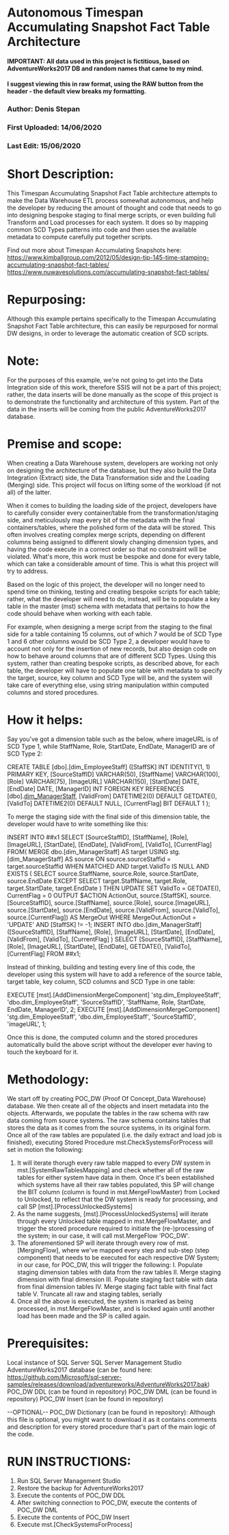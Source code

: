 # Autonomous Timespan Accumulating Snapshot Fact Table Architecture

#### IMPORTANT: All data used in this project is fictitious, based on AdventureWorks2017 DB and random names that came to my mind.
#### I suggest viewing this in raw format, using the RAW button from the header - the default view breaks my formatting.


### Author: Denis Stepan
### First Uploaded: 14/06/2020
### Last Edit: 15/06/2020


# Short Description:
This Timespan Accumulating Snapshot Fact Table architecture attempts to make the Data Warehouse ETL process somewhat autonomous, and help the developer by reducing the amount of thought and code that needs to go into designing bespoke staging to final merge scripts, or even building full Transform and Load processes for each system.
It does so by mapping common SCD Types patterns into code and then uses the available metadata to compute carefully put together scripts.

Find out more about Timespan Accumulating Snapshots here:
https://www.kimballgroup.com/2012/05/design-tip-145-time-stamping-accumulating-snapshot-fact-tables/
https://www.nuwavesolutions.com/accumulating-snapshot-fact-tables/

# Repurposing:
Although this example pertains specifically to the Timespan Accumulating Snapshot Fact Table architecture, this can easily be repurposed for normal DW designs, in order to leverage the automatic creation of SCD scripts.

# Note:
For the purposes of this example, we're not going to get into the Data Integration side of this work, therefore SSIS will not be a part of this project; rather, the data inserts will be done manually as the scope of this project is to demonstrate the functionality and architecture of this system.
Part of the data in the inserts will be coming from the public AdventureWorks2017 database.

# Premise and scope:
  When creating a Data Warehouse system, developers are working not only on designing the architecture of the database, but they also build the Data Integration (Extract) side, the Data Transformation side and the Loading (Merging) side. This project will focus on lifting some of the workload (if not all) of the latter.
  
  When it comes to building the loading side of the project, developers have to carefully consider every container/table from the transformation/staging side, and meticulously map every bit of the metadata with the final containers/tables, where the polished form of the data will be stored. 
This often involves creating complex merge scripts, depending on different columns being assigned to different slowly changing dimension types, and having the code execute in a correct order so that no constraint will be violated. What's more, this work must be bespoke and done for every table, which can take a considerable amount of time. This is what this project will try to address.

  Based on the logic of this project, the developer will no longer need to spend time on thinking, testing and creating bespoke scripts for each table; rather, what the developer will need to do, instead, will be to populate a key table in the master (mst) schema with metadata that pertains to how the code should behave when working with each table.
  
  For example, when designing a merge script from the staging to the final side for a table containing 15 columns, out of which 7 would be of SCD Type 1 and 6 other columns would be SCD Type 2, a developer would have to account not only for the insertion of new records, but also design code on how to behave around columns that are of different SCD Types.
  Using this system, rather than creating bespoke scripts, as described above, for each table, the developer will have to populate one table with metadata to specify the target, source, key column and SCD Type will be, and the system will take care of everything else, using string manipulation within computed columns and stored procedures.
  
# How it helps:
  Say you've got a dimension table such as the below, where imageURL is of SCD Type 1, while StaffName, Role, StartDate, EndDate, ManagerID are of SCD Type 2:
  
  CREATE TABLE [dbo].[dim_EmployeeStaff]
([StaffSK]       INT IDENTITY(1, 1) PRIMARY KEY, 
 [SourceStaffID] VARCHAR(50), 
 [StaffName]     VARCHAR(100), 
 [Role]          VARCHAR(75), 
 [ImageURL]      VARCHAR(150), 
 [StartDate]     DATE, 
 [EndDate]       DATE, 
 [ManagerID]     INT FOREIGN KEY REFERENCES [dbo].[dim_ManagerStaff]([StaffSK]), 
 [ValidFrom]     DATETIME2(0) DEFAULT GETDATE(), 
 [ValidTo]       DATETIME2(0) DEFAULT NULL, 
 [CurrentFlag]   BIT DEFAULT 1
);

To merge the staging side with the final side of this dimension table, the developer would have to write something like this:

INSERT INTO ##x1
       SELECT [SourceStaffID], 
              [StaffName], 
              [Role], 
              [ImageURL], 
              [StartDate], 
              [EndDate], 
              [ValidFrom], 
              [ValidTo], 
              [CurrentFlag]
       FROM(
           MERGE dbo.[dim_ManagerStaff] AS target
           USING stg.[dim_ManagerStaff] AS source
           ON source.sourceStaffid = target.sourceStaffid
               WHEN MATCHED AND target.ValidTo IS NULL
                                AND EXISTS
           (
               SELECT source.StaffName, 
                      source.Role, 
                      source.StartDate, 
                      source.EndDate
               EXCEPT
               SELECT target.StaffName, 
                      target.Role, 
                      target.StartDate, 
                      target.EndDate
           )
               THEN UPDATE SET 
                               ValidTo = GETDATE(), 
                               CurrentFlag = 0
           OUTPUT $ACTION ActionOut, 
                  source.[StaffSK], 
                  source.[SourceStaffID], 
                  source.[StaffName], 
                  source.[Role], 
                  source.[ImageURL], 
                  source.[StartDate], 
                  source.[EndDate], 
                  source.[ValidFrom], 
                  source.[ValidTo], 
                  source.[CurrentFlag]) AS MergeOut
       WHERE MergeOut.ActionOut = 'UPDATE'
             AND [StaffSK] != -1;
INSERT INTO dbo.[dim_ManagerStaff]
([SourceStaffID], 
 [StaffName], 
 [Role], 
 [ImageURL], 
 [StartDate], 
 [EndDate], 
 [ValidFrom], 
 [ValidTo], 
 [CurrentFlag]
)
       SELECT [SourceStaffID], 
              [StaffName], 
              [Role], 
              [ImageURL], 
              [StartDate], 
              [EndDate], 
              GETDATE(), 
              [ValidTo], 
              [CurrentFlag]
       FROM ##x1;
       
Instead of thinking, building and testing every line of this code, the developer using this system will have to add a reference of the source table, target table, key column, SCD columns and SCD Type in one table:

  EXECUTE [mst].[AddDimensionMergeComponent] 'stg.dim_EmployeeStaff',
  'dbo.dim_EmployeeStaff',
  'SourceStaffID',
  'StaffName, Role, StartDate, EndDate, ManagerID',
  2;
  EXECUTE [mst].[AddDimensionMergeComponent] 'stg.dim_EmployeeStaff',
  'dbo.dim_EmployeeStaff',
  'SourceStaffID',
  'imageURL',
  1;
  
  Once this is done, the computed column and the stored procedures automatically build the above script without the developer ever having to touch the keyboard for it.
  

# Methodology:
  We start off by creating POC_DW (Proof Of Concept_Data Warehouse) database. We then create all of the objects and insert metadata into the objects. Afterwards, we populate the tables in the raw schema with raw data coming from source systems. 
  The raw schema contains tables that stores the data as it comes from the source systems, in its original form. Once all of the raw tables are populated (i.e. the daily extract and load job is finished), executing Stored Procedure mst.CheckSystemsForProcess will set in motion the following:
  
  1. It will iterate thorugh every raw table mapped to every DW system in mst.[SystemRawTablesMapping] and check whether all of the raw tables for either system have data in them. Once it's been established which systems have all their raw tables populated, this SP will change the BIT column (column is found in mst.MergeFlowMaster) from Locked to Unlocked, to reflect that the DW system is ready for processing, and call SP [mst].[ProcessUnlockedSystems]
  2. As the name suggests, [mst].[ProcessUnlockedSystems] will iterate through every Unlocked table mapped in mst.MergeFlowMaster, and trigger the stored procedure required to initiate the (re-)processing of the system; in our case, it will call mst.MergeFlow 'POC_DW'.
  3. The aforementioned SP will iterate through every row of mst.[MergingFlow], where we've mapped every step and sub-step (step component) that needs to be executed for each respective DW System; in our case, for POC_DW, this will trigger the following:
    I.   Populate staging dimension tables with data from the raw tables
    II.  Merge staging dimension with final dimension
    III. Populate staging fact table with data from final dimension tables
    IV.  Merge staging fact table with final fact table
    V.   Truncate all raw and staging tables, serially
  4. Once all the above is executed, the system is marked as being processed, in mst.MergeFlowMaster, and is locked again until another load has been made and the SP is called again.

# Prerequisites:
Local instance of SQL Server
SQL Server Management Studio
AdventureWorks2017 database (can be found here: https://github.com/Microsoft/sql-server-samples/releases/download/adventureworks/AdventureWorks2017.bak)
POC_DW DDL (can be found in repository)
POC_DW DML (can be found in repository)
POC_DW Insert (can be found in repository)

--OPTIONAL-- POC_DW Dictionary (can be found in repository): Although this file is optional, you might want to download it as it contains comments and description for every stored procedure that's part of the main logic of the code.

# RUN INSTRUCTIONS:
1. Run SQL Server Management Studio
2. Restore the backup for AdventureWorks2017
3. Execute the contents of POC_DW DDL
4. After switching connection to POC_DW, execute the contents of POC_DW DML
5. Execute the contents of POC_DW Insert
6. Execute mst.[CheckSystemsForProcess]
